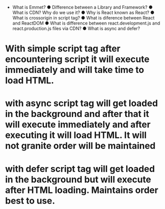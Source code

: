 * What is Emmet?
● Difference between a Library and Framework?
● What is CDN? Why do we use it?
● Why is React known as React?
● What is crossorigin in script tag?
● What is diference between React and ReactDOM
● What is difference between react.development.js and react.production.js files via CDN?
● What is async and defer? 
# With simple script tag after encountering script it will execute immediately and will take time to load HTML.
# with async script tag will get loaded in the background and after that it will execute immediately and after executing it will load HTML. It will not granite order will be maintained 
# with defer script tag will get loaded in the background but will execute after HTML loading. Maintains order best to use. 
